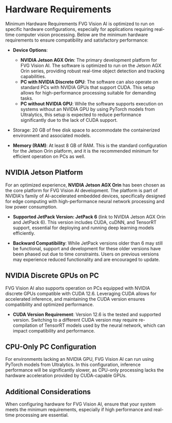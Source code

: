 # Hardware Requirements

Minimum Hardware Requirements
FVG Vision AI is optimized to run on specific hardware configurations, especially for applications requiring real-time
computer vision processing. Below are the minimum hardware requirements to ensure compatibility and satisfactory
performance:

- **Device Options**:
    - **NVIDIA Jetson AGX Orin**: The primary development platform for FVG Vision AI. The software is optimized to run
      on the
      Jetson AGX Orin series, providing robust real-time object detection and tracking capabilities.
    - **PC with NVIDIA Discrete GPU**: The software can also operate on standard PCs with NVIDIA GPUs that support CUDA.
      This
      setup allows for high-performance processing suitable for demanding tasks.
    - **PC without NVIDIA GPU**: While the software supports execution on systems without an NVIDIA GPU by using PyTorch
      models
      from Ultralytics, this setup is expected to reduce performance significantly due to the lack of CUDA support.

- Storage: 20 GB of free disk space to accommodate the containerized environment and associated models.

- **Memory (RAM)**: At least 8 GB of RAM. This is the standard configuration for the Jetson Orin platform, and it is the
  recommended minimum for efficient operation on PCs as well.

## NVIDIA Jetson Platform

For an optimized experience, **NVIDIA Jetson AGX Orin** has been chosen as the core platform for FVG Vision AI
development.
The platform is part of NVIDIA's family of AI-accelerated embedded devices, specifically designed for edge computing
with high-performance neural network processing and low power consumption.

- **Supported JetPack Version: JetPack 6** (link to NVIDIA Jetson AGX Orin and JetPack 6). This version includes CUDA,
  cuDNN,
  and TensorRT support, essential for deploying and running deep learning models efficiently.

- **Backward Compatibility**: While JetPack versions older than 6 may still be functional, support and development for
  these
  older versions have been phased out due to time constraints. Users on previous versions may experience reduced
  functionality and are encouraged to update.

## NVIDIA Discrete GPUs on PC

FVG Vision AI also supports operation on PCs equipped with NVIDIA discrete GPUs compatible with CUDA 12.6. Leveraging
CUDA allows for accelerated inference, and maintaining the CUDA version ensures compatibility and optimized
performance.

- **CUDA Version Requirement**: Version 12.6 is the tested and supported version. Switching to a different CUDA version
  may
  require re-compilation of TensorRT models used by the neural network, which can impact compatibility and performance.

## CPU-Only PC Configuration

For environments lacking an NVIDIA GPU, FVG Vision AI can run using PyTorch models from Ultralytics. In this
configuration, inference performance will be significantly slower, as CPU-only processing lacks the hardware
acceleration provided by CUDA-capable GPUs.

## Additional Considerations

When configuring hardware for FVG Vision AI, ensure that your system meets the minimum requirements, especially if high
performance and real-time processing are essential.